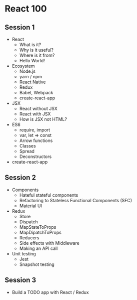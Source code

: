 # React 100

## Session 1

* React
  * What is it?
  * Why is it useful?
  * Where is it from?
  * Hello World!
* Ecosystem
  * Node.js
  * yarn / npm
  * React Native
  * Redux
  * Babel, Webpack
  * create-react-app
* JSX
  * React without JSX
  * React with JSX
  * How is JSX not HTML?
* ES6
  * require, import
  * var, let => const
  * Arrow functions
  * Classes
  * Spread
  * Deconstructors
* create-react-app

## Session 2

* Components
  * Hateful stateful components
  * Refactoring to Stateless Functional Components (SFC)
  * Material UI
* Redux
  * Store
  * Dispatch
  * MapStateToProps
  * MapDipatchToProps
  * Reducers
  * Side effects with Middleware
  * Making an API call
* Unit testing
  * Jest
  * Snapshot testing

## Session 3

* Build a TODO app with React / Redux